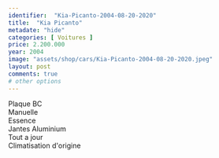 ```yaml
---
identifier:  "Kia-Picanto-2004-08-20-2020"
title:  "Kia Picanto"
metadate: "hide"
categories: [ Voitures ]
price: 2.200.000
year: 2004
image: "assets/shop/cars/Kia-Picanto-2004-08-20-2020.jpeg"
layout: post
comments: true
# other options
---
```


Plaque BC <br>
Manuelle <br>
Essence <br>
Jantes Aluminium <br>
Tout a jour <br>
Climatisation d'origine <br>
